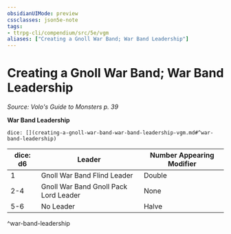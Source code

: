 ```yaml
---
obsidianUIMode: preview
cssclasses: json5e-note
tags:
- ttrpg-cli/compendium/src/5e/vgm
aliases: ["Creating a Gnoll War Band; War Band Leadership"]
---
```

# Creating a Gnoll War Band; War Band Leadership
*Source: Volo's Guide to Monsters p. 39* 

**War Band Leadership**

`dice: [](creating-a-gnoll-war-band-war-band-leadership-vgm.md#^war-band-leadership)`

| dice: d6 | Leader | Number Appearing Modifier |
|----------|--------|---------------------------|
| 1 | Gnoll War Band Flind Leader | Double |
| 2-4 | Gnoll War Band Gnoll Pack Lord Leader | None |
| 5-6 | No Leader | Halve |
^war-band-leadership